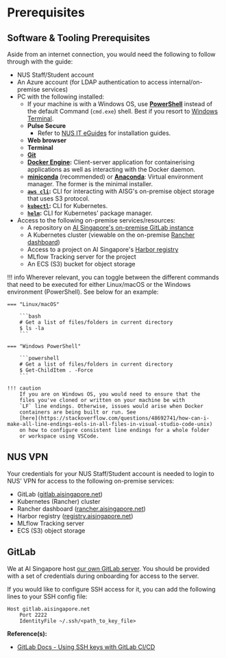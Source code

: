 # Prerequisites

## Software & Tooling Prerequisites

Aside from an internet connection, you would need the following to
follow through with the guide:

- NUS Staff/Student account
- An Azure account (for LDAP authentication to access internal/on-premise
  services)
- PC with the following installed:
    - If your machine is with a Windows OS, use
      [__PowerShell__](https://docs.microsoft.com/en-us/powershell/scripting/install/installing-powershell-on-windows?view=powershell-7.2)
      instead of the default Command (`cmd.exe`) shell. Best if you
      resort to
      [Windows Terminal](https://docs.microsoft.com/en-us/windows/terminal/).
    - __Pulse Secure__
        - Refer to [NUS IT eGuides](https://nusit.nus.edu.sg/eguides/)
          for installation guides.
    - __Web browser__
    - __Terminal__
    - __[Git](https://git-scm.com/downloads)__
    - __[Docker Engine](https://docs.docker.com/engine/install):__
      Client-server application for containerising applications as well
      as interacting with the Docker daemon.
    - [__miniconda__](https://conda.io/projects/conda/en/latest/user-guide/install/index.html)
      (recommended) or
      [__Anaconda__](https://docs.anaconda.com/anaconda/install/index.html):
      Virtual environment manager. The former is the minimal installer.
    - __[`aws cli`](https://docs.aws.amazon.com/cli/latest/userguide/getting-started-install.html):__
      CLI for interacting with AISG's on-premise object storage that
      uses S3 protocol.
    - __[`kubectl`](https://kubernetes.io/docs/tasks/tools/):__
      CLI for Kubernetes.
    - __[`helm`](https://helm.sh/docs/intro/install/):__
      CLI for Kubernetes' package manager.
- Access to the following on-premise services/resources:
  - A repository on [AI Singapore's on-premise GitLab instance](https://gitlab.aisingapore.net)
  - A Kubernetes cluster
    (viewable on the on-premise [Rancher dashboard](https://rancher.aisingapore.net))
  - Access to a project on AI Singapore's [Harbor registry](https://registry.aisingapore.net/)
  - MLflow Tracking server for the project
  - An ECS (S3) bucket for object storage

!!! info
    Wherever relevant, you can toggle between the different commands
    that need to be executed
    for either Linux/macOS or the Windows environment (PowerShell).
    See below for an example:

    === "Linux/macOS"

        ```bash
        # Get a list of files/folders in current directory
        $ ls -la
        ```

    === "Windows PowerShell"

        ```powershell
        # Get a list of files/folders in current directory
        $ Get-ChildItem . -Force
        ```

    !!! caution
        If you are on Windows OS, you would need to ensure that the
        files you've cloned or written on your machine be with
        `LF` line endings. Otherwise, issues would arise when Docker
        containers are being built or run. See
        [here](https://stackoverflow.com/questions/48692741/how-can-i-make-all-line-endings-eols-in-all-files-in-visual-studio-code-unix)
        on how to configure consistent line endings for a whole folder
        or workspace using VSCode.

## NUS VPN

Your credentials for your NUS Staff/Student account is needed to
login to NUS' VPN for access to the following on-premise services:

- GitLab ([gitlab.aisingapore.net](https://gitlab.aisingapore.net))
- Kubernetes (Rancher) cluster
- Rancher dashboard ([rancher.aisingapore.net](https://rancher.aisingapore.net))
- Harbor registry ([registry.aisingapore.net](https://registry.aisingapore.net/))
- MLflow Tracking server
- ECS (S3) object storage

## GitLab

We at AI Singapore host
[our own GitLab server](https://gitlab.aisingapore.net/). You should
be provided with a set of credentials during onboarding for access to
the server.

If you would like to configure SSH access for it, you can add the
following lines to your SSH config file:

```config
Host gitlab.aisingapore.net
    Port 2222
    IdentityFile ~/.ssh/<path_to_key_file>
```

__Reference(s):__

- [GitLab Docs - Using SSH keys with GitLab CI/CD](https://docs.gitlab.com/ee/ci/ssh_keys/)
